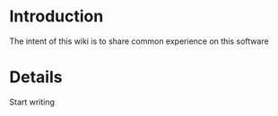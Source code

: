 # Introduction #

The intent of this wiki is to share common experience on this software

# Details #

Start writing